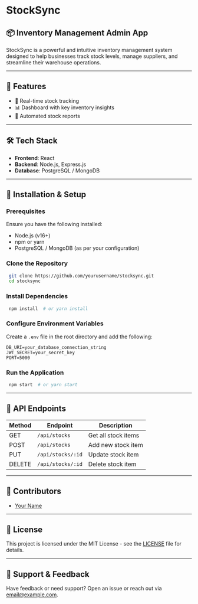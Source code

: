 # StockSync

## 📦 Inventory Management Admin App
StockSync is a powerful and intuitive inventory management system designed to help businesses track stock levels, manage suppliers, and streamline their warehouse operations.

---

## 🚀 Features
- 🔄 Real-time stock tracking
- 📊 Dashboard with key inventory insights
- 📜 Automated stock reports

---

## 🛠️ Tech Stack
- **Frontend**: React
- **Backend**: Node.js, Express.js
- **Database**: PostgreSQL / MongoDB

---

## 📂 Installation & Setup

### Prerequisites
Ensure you have the following installed:
- Node.js (v16+)
- npm or yarn
- PostgreSQL / MongoDB (as per your configuration)

### Clone the Repository
```sh
 git clone https://github.com/yourusername/stocksync.git
 cd stocksync
```

### Install Dependencies
```sh
 npm install  # or yarn install
```

### Configure Environment Variables
Create a `.env` file in the root directory and add the following:
```
DB_URI=your_database_connection_string
JWT_SECRET=your_secret_key
PORT=5000
```

### Run the Application
```sh
 npm start  # or yarn start
```

---

## 📖 API Endpoints
| Method | Endpoint         | Description            |
|--------|----------------|------------------------|
| GET    | `/api/stocks`   | Get all stock items   |
| POST   | `/api/stocks`   | Add new stock item    |
| PUT    | `/api/stocks/:id` | Update stock item    |
| DELETE | `/api/stocks/:id` | Delete stock item    |

---

## 👥 Contributors
- [Your Name](https://github.com/yourusername)

---

## 📜 License
This project is licensed under the MIT License - see the [LICENSE](LICENSE) file for details.

---

## 🌟 Support & Feedback
Have feedback or need support? Open an issue or reach out via [email@example.com](mailto:email@example.com).

